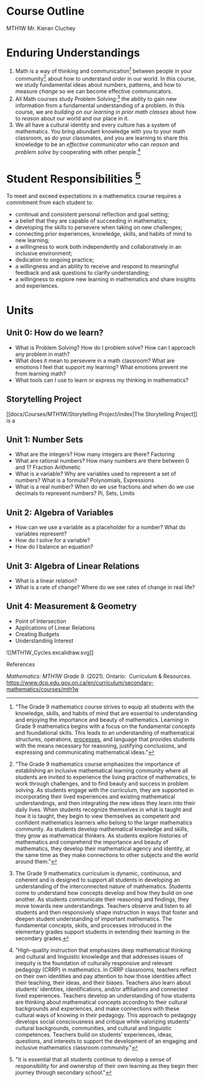# Course Outline
MTH1W Mr. Kieran Cluchey

# Enduring Understandings
1. Math is a way of thinking and communication[^1] between people in your community[^2] about how to understand *order* in our world. In this course, we study fundamental ideas about numbers, patterns, and how to measure *change* so we can become effective communicators.
2. All Math courses study Problem Solving:[^3]  the ability to gain new information from a fundamental understanding of a problem. In this course, we are *building on our learning in prior math classes* about how to *reason* about our world and our place in it.
3. We all have a cultural identity and every culture has a system of mathematics. You bring abundant knowledge with you to your math classroom, as do your classmates, and you are learning to share this knowledge to be an *effective communicator* who can *reason* and *problem solve* by cooperating with other people.[^4]

# Student Responsibilities [^5]

To meet and exceed expectations in a mathematics course requires a commitment from each student to:

- continual and consistent personal reflection and goal setting;
- a belief that they are capable of succeeding in mathematics;
- developing the skills to persevere when taking on new challenges;
- connecting prior experiences, knowledge, skills, and habits of mind to new learning;
- a willingness to work both independently and collaboratively in an inclusive environment;
- dedication to ongoing practice;
- a willingness and an ability to receive and respond to meaningful feedback and ask questions to clarify understanding; 
- a willingness to explore new learning in mathematics and share insights and experiences.

# Units

## Unit 0:  How do we learn?
- What is Problem Solving? How do I problem solve? How can I approach any problem in math?
- What does it mean to persevere in a math classroom? What are emotions I feel that support my learning? What emotions prevent me from learning math?
- What tools can I use to learn or express my thinking in mathematics?

## Storytelling Project

[[docs/Courses/MTH1W/Storytelling Project/index|The Storytelling Project]] is a 

## Unit 1:  Number Sets
- What are the integers? How many integers are there? Factoring
- What are rational numbers? How many numbers are there between 0 and 1? Fraction Arithmetic
- What is a variable? Why are variables used to represent a set of numbers? What is a formula? Polynomials, Expressions
- What is a real number? When do we use fractions and when do we use decimals to represent numbers? Pi, Sets, Limits

## Unit 2:  Algebra of Variables
- How can we use a variable as a placeholder for a number? What do variables represent?
- How do I solve for a variable?
- How do I balance an equation?

## Unit 3:  Algebra of Linear Relations
- What is a linear relation?
- What is a rate of change? Where do we see rates of change in real life?

## Unit 4:  Measurement & Geometry
- Point of Intersection
- Applications of Linear Relations
- Creating Budgets
- Understanding Interest






![[MTH1W_Cycles.excalidraw.svg]]

References

*Mathematics: MTH1W Grade 9*. (2021). Ontario:  Curriculum & Resources. https://www.dcp.edu.gov.on.ca/en/curriculum/secondary-mathematics/courses/mth1w
[^1]: "The Grade 9 mathematics course strives to equip all students with the knowledge, skills, and habits of mind that are essential to understanding and enjoying the importance and beauty of mathematics. Learning in Grade 9 mathematics begins with a focus on the fundamental concepts and foundational skills. This leads to an understanding of mathematical structures, operations, [processes](https://www.dcp.edu.gov.on.ca/en/link/wzr8gyl5qWhKLw3E7N70FZ7QvjZwEOC7m9BmzXrVtP5AnENxP4tNX3XZJO4Lh9wpgzVMK9c5gWpJvyYOclvnkOgvKPh52B938VKASkJ6pyv8K0s9gOED33xKIjmBPzVwlmf7WGlmA2noFYJzr5wWxXIW8gQZMXAjiY1xGmG0Z1uD74Y1NAn7s96jmGXVBXSW7lkk7Q6oh9WkWym0yzTLk46Ax4m3T91zqZW), and language that provides students with the means necessary for reasoning, justifying conclusions, and expressing and communicating mathematical ideas."
[^2]: "The Grade 9 mathematics course emphasizes the importance of establishing an inclusive mathematical learning community where all students are invited to experience the living practice of mathematics, to work through challenges, and to find beauty and success in problem solving. As students engage with the curriculum, they are supported in incorporating their lived experiences and existing mathematical understandings, and then integrating the new ideas they learn into their daily lives. When students recognize themselves in what is taught and how it is taught, they begin to view themselves as competent and confident mathematics learners who belong to the larger mathematics community. As students develop mathematical knowledge and skills, they grow as mathematical thinkers. As students explore histories of mathematics and comprehend the importance and beauty of mathematics, they develop their mathematical agency and identity, at the same time as they make connections to other subjects and the world around them."
[^3]: The Grade 9 mathematics curriculum is dynamic, continuous, and coherent and is designed to support all students in developing an understanding of the interconnected nature of mathematics. Students come to understand how concepts develop and how they build on one another. As students communicate their reasoning and findings, they move towards new understandings. Teachers observe and listen to all students and then responsively shape instruction in ways that foster and deepen student understanding of important mathematics. The fundamental concepts, skills, and processes introduced in the elementary grades support students in extending their learning in the secondary grades.
[^4]: "High-quality instruction that emphasizes deep mathematical thinking and cultural and linguistic knowledge and that addresses issues of inequity is the foundation of culturally responsive and relevant pedagogy (CRRP) in mathematics. In CRRP classrooms, teachers reflect on their own identities and pay attention to how those identities affect their teaching, their ideas, and their biases. Teachers also learn about students’ identities, identifications, and/or affiliations and connected lived experiences. Teachers develop an understanding of how students are thinking about mathematical concepts according to their cultural backgrounds and experiences, and make connections with these cultural ways of knowing in their pedagogy. This approach to pedagogy develops social consciousness and critique while valorizing students’ cultural backgrounds, communities, and cultural and linguistic competences. Teachers build on students’ experiences, ideas, questions, and interests to support the development of an engaging and inclusive mathematics classroom community."
[^5]: "It is essential that all students continue to develop a sense of responsibility for and ownership of their own learning as they begin their journey through secondary school."